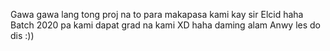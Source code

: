 Gawa gawa lang tong proj na to  para makapasa kami kay sir Elcid haha
Batch 2020 pa kami dapat  grad na kami XD
haha daming alam
Anwy les do dis :))

<!---
Jamboysen/Jamboysen is a ✨ special ✨ repository because its `README.md` (this file) appears on your GitHub profile.
You can click the Preview link to take a look at your changes.
--->
